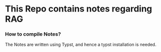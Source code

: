 # This Repo contains notes regarding RAG

### How to compile Notes?

The Notes are written using Typst, and hence a typst installation is needed.
